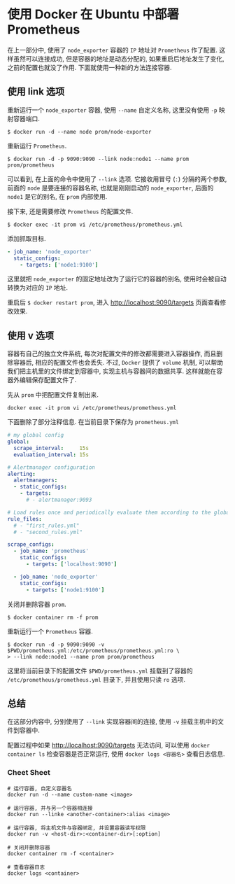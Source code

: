 # 使用 Docker 在 Ubuntu 中部署 Prometheus
在上一部分中, 使用了 `node_exporter` 容器的 `IP` 地址对 `Prometheus` 作了配置. 这样虽然可以连接成功, 但是容器的地址是动态分配的, 如果重启后地址发生了变化, 之前的配置也就没了作用. 下面就使用一种新的方法连接容器.

## 使用 link 选项
重新运行一个 `node_exporter` 容器, 使用 `--name` 自定义名称, 这里没有使用 `-p` 映射容器端口.
```
$ docker run -d --name node prom/node-exporter
```

重新运行 `Prometheus`.
```
$ docker run -d -p 9090:9090 --link node:node1 --name prom prom/prometheus
```
可以看到, 在上面的命令中使用了 `--link` 选项. 它接收用冒号 (`:`) 分隔的两个参数, 前面的 `node` 是要连接的容器名称, 也就是刚刚启动的 `node_exporter`, 后面的 `node1` 是它的别名, 在 `prom` 内部使用.

接下来, 还是需要修改 `Prometheus` 的配置文件.
```
$ docker exec -it prom vi /etc/prometheus/prometheus.yml
```

添加抓取目标.
```yml
- job_name: 'node_exporter'            
  static_configs:                      
    - targets: ['node1:9100']
```
这里就把 `node_exporter` 的固定地址改为了运行它的容器的别名, 使用时会被自动转换为对应的 `IP` 地址.

重启后 `$ docker restart prom`, 进入 [http://localhost:9090/targets](http://localhost:9090/targets) 页面查看修改效果.

## 使用 v 选项
容器有自己的独立文件系统, 每次对配置文件的修改都需要进入容器操作, 而且删除容器后, 相应的配置文件也会丢失. 不过, `Docker` 提供了 `volume` 机制, 可以帮助我们把主机里的文件绑定到容器中, 实现主机与容器间的数据共享. 这样就能在容器外编辑保存配置文件了.

先从 `prom` 中把配置文件复制出来.
```
docker exec -it prom vi /etc/prometheus/prometheus.yml
```
下面删除了部分注释信息. 在当前目录下保存为 `prometheus.yml`
```yml
# my global config
global:                                                         
  scrape_interval:     15s
  evaluation_interval: 15s

# Alertmanager configuration
alerting:                   
  alertmanagers:                          
  - static_configs:                         
    - targets:                      
      # - alertmanager:9093

# Load rules once and periodically evaluate them according to the global 'evaluation_interval'.
rule_files:             
  # - "first_rules.yml"      
  # - "second_rules.yml"   

scrape_configs:
  - job_name: 'prometheus'
    static_configs:            
      - targets: ['localhost:9090']

  - job_name: 'node_exporter'
    static_configs:
      - targets: ['node1:9100']
```

关闭并删除容器 `prom`.
```
$ docker container rm -f prom
```

重新运行一个 `Prometheus` 容器.
```
$ docker run -d -p 9090:9090 -v $PWD/prometheus.yml:/etc/prometheus/prometheus.yml:ro \
> --link node:node1 --name prom prom/prometheus
```
这里将当前目录下的配置文件 `$PWD/prometheus.yml` 挂载到了容器的 `/etc/prometheus/prometheus.yml` 目录下, 并且使用只读 `ro` 选项.

## 总结
在这部分内容中, 分别使用了 `--link` 实现容器间的连接, 使用 `-v` 挂载主机中的文件到容器中.

配置过程中如果 [http://localhost:9090/targets](http://localhost:9090/targets) 无法访问, 可以使用 `docker container ls` 检查容器是否正常运行, 使用 `docker logs <容器名>` 查看日志信息.

### Cheet Sheet
```shell
# 运行容器, 自定义容器名
docker run -d --name custom-name <image>

# 运行容器, 并与另一个容器相连接
docker run --linke <another-container>:alias <image>

# 运行容器, 将主机文件与容器绑定, 并设置容器读写权限
docker run -v <host-dir>:<container-dir>[:option]

# 关闭并删除容器
docker container rm -f <container>

# 查看容器日志
docker logs <container>
```
